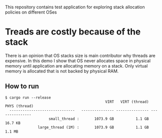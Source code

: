 This repository contains test application for exploring stack allocation policies on different OSes

# Treads are costly because of the stack

There is an opinion that OS stacks size is main contributor why threads are expensive.
In this demo I show that OS never allocates space in physical memory until application are allocating memory on a stack. Only virtual memory is allocated that is not backed by physical RAM.

## How to run

```console
$ cargo run --release
                                              VIRT   VIRT (thread)   PHYS (thread)
  ------------------------------   --------------- --------------- ---------------
                    small_thread :       1073.9 GB          1.1 GB         16.7 KB
               large_thread (1M) :       1073.9 GB          1.1 GB          1.1 MB
```
